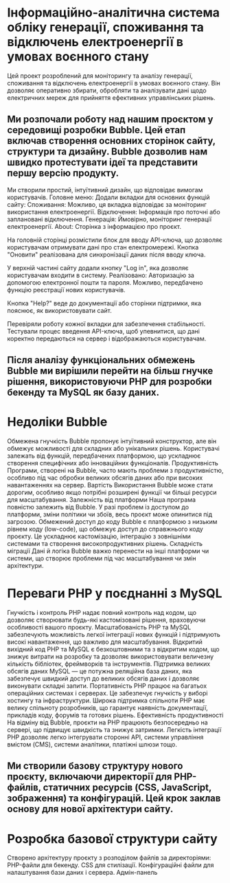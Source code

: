 # Інформаційно-аналітична система обліку генерації, споживання та відключень електроенергії в умовах воєнного стану

Цей проект розроблений для моніторингу та аналізу генерації, споживання та відключень електроенергії в умовах воєнного стану. Він дозволяє оперативно збирати, обробляти та аналізувати дані щодо електричних мереж для прийняття ефективних управлінських рішень.

##  Ми розпочали роботу над нашим проєктом у середовищі розробки Bubble. Цей етап включав створення основних сторінок сайту, структури та дизайну. Bubble дозволив нам швидко протестувати ідеї та представити першу версію продукту.

Ми створили простий, інтуїтивний дизайн, що відповідає вимогам користувачів.
Головне меню: Додали вкладки для основних функцій сайту:
Споживання: Можливо, ця вкладка відповідає за моніторинг використання електроенергії.
Відключення: Інформація про поточні або заплановані відключення.
Генерація: Ймовірно, моніторинг генерації електроенергії.
About: Сторінка з інформацією про проєкт.

На головній сторінці розмістили блок для вводу API-ключа, що дозволяє користувачам отримувати дані про стан електромережі. Кнопка "Оновити" реалізована для синхронізації даних після вводу ключа.

У верхній частині сайту додали кнопку "Log in", яка дозволяє користувачам входити в систему. Реалізовано: Авторизацію за допомогою електронної пошти та пароля. Можливо, передбачено функцію реєстрації нових користувачів.

Кнопка "Help?" веде до документації або сторінки підтримки, яка пояснює, як використовувати сайт.

Перевіряли роботу кожної вкладки для забезпечення стабільності. Тестували процес введення API-ключа, щоб упевнитися, що дані коректно передаються на сервер і відображаються користувачам.

## Після аналізу функціональних обмежень Bubble ми вирішили перейти на більш гнучке рішення, використовуючи PHP для розробки бекенду та MySQL як базу даних.
# Недоліки Bubble
Обмежена гнучкість
Bubble пропонує інтуїтивний конструктор, але він обмежує можливості для складних або унікальних рішень. Користувачі залежать від функцій, передбачених платформою, що ускладнює створення специфічних або інноваційних функціоналів.
Продуктивність
Програми, створені на Bubble, часто мають проблеми з продуктивністю, особливо під час обробки великих обсягів даних або при високих навантаженнях на сервер. Вартість
Використання Bubble може стати дорогим, особливо якщо потрібні розширені функції чи більші ресурси для масштабування. Залежність від платформи
Наша програма повністю залежить від Bubble. У разі проблем із доступом до платформи, зміни політики чи збоїв, весь проєкт може опинитися під загрозою. Обмежений доступ до коду
Bubble є платформою з низьким рівнем коду (low-code), що обмежує доступ до справжнього коду проєкту. Це ускладнює кастомізацію, інтеграцію з зовнішніми системами та створення високопродуктивних рішень. Складність міграції
Дані й логіка Bubble важко перенести на інші платформи чи системи, що створює проблеми під час масштабування чи змін архітектури.

# Переваги PHP у поєднанні з MySQL
Гнучкість і контроль
PHP надає повний контроль над кодом, що дозволяє створювати будь-які кастомізовані рішення, враховуючи особливості вашого проєкту. Масштабованість
PHP та MySQL забезпечують можливість легкої інтеграції нових функцій і підтримують високі навантаження, що важливо для масштабування. Відкритий вихідний код
PHP та MySQL є безкоштовними та з відкритим кодом, що знижує витрати на розробку та дозволяє використовувати величезну кількість бібліотек, фреймворків та інструментів. Підтримка великих обсягів даних
MySQL — це потужна реляційна база даних, яка забезпечує швидкий доступ до великих обсягів даних і дозволяє виконувати складні запити. Портативність
PHP працює на багатьох операційних системах і серверах. Це забезпечує гнучкість у виборі хостингу та інфраструктури. Широка підтримка спільноти
PHP має велику спільноту розробників, що гарантує наявність документації, прикладів коду, форумів та готових рішень. Ефективність продуктивності
На відміну від Bubble, проєкти на PHP працюють безпосередньо на сервері, що підвищує швидкість та знижує затримки. Легкість інтеграції
PHP дозволяє легко інтегрувати сторонні API, системи управління вмістом (CMS), системи аналітики, платіжні шлюзи тощо.

## Ми створили базову структуру нового проєкту, включаючи директорії для PHP-файлів, статичних ресурсів (CSS, JavaScript, зображення) та конфігурацій. Цей крок заклав основу для нової архітектури сайту.
# Розробка базової структури сайту
Створено архітектуру проєкту з розподілом файлів за директоріями: PHP-файли для бекенду. CSS для стилізації. Конфігураційні файли для налаштування бази даних і сервера. Адмін-панель






